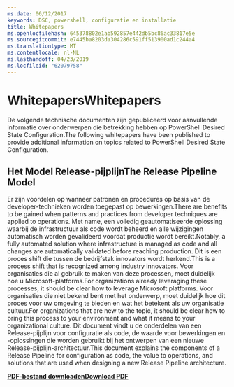 ```yaml
---
ms.date: 06/12/2017
keywords: DSC, powershell, configuratie en installatie
title: Whitepapers
ms.openlocfilehash: 645378802e1ab592857e442db5bc86ac33817e5e
ms.sourcegitcommit: e7445ba8203da304286c591ff513900ad1c244a4
ms.translationtype: MT
ms.contentlocale: nl-NL
ms.lasthandoff: 04/23/2019
ms.locfileid: "62079758"
---
```

# <a name="whitepapers"></a><span data-ttu-id="ae546-103">Whitepapers</span><span class="sxs-lookup"><span data-stu-id="ae546-103">Whitepapers</span></span>

<span data-ttu-id="ae546-104">De volgende technische documenten zijn gepubliceerd voor aanvullende informatie over onderwerpen die betrekking hebben op PowerShell Desired State Configuration.</span><span class="sxs-lookup"><span data-stu-id="ae546-104">The following whitepapers have been published to provide additional information on topics related to PowerShell Desired State Configuration.</span></span>

## <a name="the-release-pipeline-model"></a><span data-ttu-id="ae546-105">Het Model Release-pijplijn</span><span class="sxs-lookup"><span data-stu-id="ae546-105">The Release Pipeline Model</span></span>
<span data-ttu-id="ae546-106">Er zijn voordelen op wanneer patronen en procedures op basis van de developer-technieken worden toegepast op bewerkingen.</span><span class="sxs-lookup"><span data-stu-id="ae546-106">There are benefits to be gained when patterns and practices from developer techniques are applied to operations.</span></span> <span data-ttu-id="ae546-107">Met name, een volledig geautomatiseerde oplossing waarbij de infrastructuur als code wordt beheerd en alle wijzigingen automatisch worden gevalideerd voordat productie wordt bereikt.</span><span class="sxs-lookup"><span data-stu-id="ae546-107">Notably, a fully automated solution where infrastructure is managed as code and all changes are automatically validated before reaching production.</span></span> <span data-ttu-id="ae546-108">Dit is een proces shift die tussen de bedrijfstak innovators wordt herkend.</span><span class="sxs-lookup"><span data-stu-id="ae546-108">This is a process shift that is recognized among industry innovators.</span></span> <span data-ttu-id="ae546-109">Voor organisaties die al gebruik te maken van deze processen, moet duidelijk hoe u Microsoft-platforms.</span><span class="sxs-lookup"><span data-stu-id="ae546-109">For organizations already leveraging these processes, it should be clear how to leverage Microsoft platforms.</span></span> <span data-ttu-id="ae546-110">Voor organisaties die niet bekend bent met het onderwerp, moet duidelijk hoe dit proces voor uw omgeving te bieden en wat het betekent als uw organisatie cultuur.</span><span class="sxs-lookup"><span data-stu-id="ae546-110">For organizations that are new to the topic, it should be clear how to bring this process to your environment and what it means to your organizational culture.</span></span> <span data-ttu-id="ae546-111">Dit document vindt u de onderdelen van een Release-pijplijn voor configuratie als code, de waarde voor bewerkingen en -oplossingen die worden gebruikt bij het ontwerpen van een nieuwe Release-pijplijn-architectuur.</span><span class="sxs-lookup"><span data-stu-id="ae546-111">This document explains the components of a Release Pipeline for configuration as code, the value to operations, and solutions that are used when designing a new Release Pipeline architecture.</span></span>

<span data-ttu-id="ae546-112">**[PDF-bestand downloaden](http://aka.ms/thereleasepipelinemodelpdf)**</span><span class="sxs-lookup"><span data-stu-id="ae546-112">**[Download PDF](http://aka.ms/thereleasepipelinemodelpdf)**</span></span>